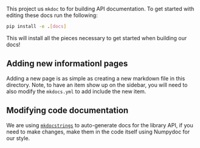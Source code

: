 This project us `mkdoc` to for building API documentation.
To get started with editing these docs run the following:

```bash
pip install -e .[docs]
```

This will install all the pieces necessary to get started when building our docs!

## Adding new informationl pages
Adding a new page is as simple as creating a new markdown file in this directory.
Note, to have an item show up on the sidebar, you will need to also modify the `mkdocs.yml` to add include the new item.

## Modifying code documentation
We are using [`mkdocstrings`](https://mkdocstrings.github.io/) to auto-generate docs for the library API, if you need to make changes, make them in the code itself using Numpydoc for our style.
